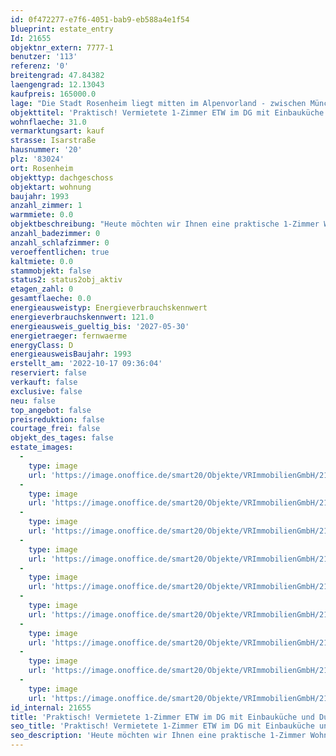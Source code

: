 ```yaml
---
id: 0f472277-e7f6-4051-bab9-eb588a4e1f54
blueprint: estate_entry
Id: 21655
objektnr_extern: 7777-1
benutzer: '113'
referenz: '0'
breitengrad: 47.84382
laengengrad: 12.13043
kaufpreis: 165000.0
lage: "Die Stadt Rosenheim liegt mitten im Alpenvorland - zwischen München, Salzburg und Innsbruck - und bildet mit seinen ca. 64.000 Einwohnern das wirtschaftliche Zentrum Südostbayerns. \r\nÜber 700 Einzelhandelsbetriebe offerieren ein breites Spektrum an Waren und Dienstleistungen und damit attraktive Einkaufsmöglichkeiten. \r\n\r\nVerkehrstechnisch ist Rosenheim hervorragend an die A8 und A93 angebunden und hat einen eigenen Bahnhof.\r\n\r\nFamilien mit Kindern fühlen sich  hier wohl, denn die \"Holzkompetenzstadt\" Rosenheim bietet ausreichend Kindergärten, Krippen und Horte, sämtliche Schultypen, sowie eine eigene Hochschule.\r\nSport und Freizeit werden in Rosenheim groß geschrieben. Das Umland mit seinen Bergen und Seen, das Eisstadion, die Schwimmbäder, sowie das lebendige Vereinsleben lassen keine Wünsche offen.\r\n\r\nEin eigenes Kultur- und Kongresszentrum, vier Museen, die Städtische Galerie, das Ausstellungsgebäude Lokschuppen, die Stadtbibliothek und die Volkshochschule tragen alle ihren Teil bei, um Rosenheim kulturell attraktiv zu machen."
objekttitel: 'Praktisch! Vermietete 1-Zimmer ETW im DG mit Einbauküche und Duplexparker!'
wohnflaeche: 31.0
vermarktungsart: kauf
strasse: Isarstraße
hausnummer: '20'
plz: '83024'
ort: Rosenheim
objekttyp: dachgeschoss
objektart: wohnung
baujahr: 1993
anzahl_zimmer: 1
warmmiete: 0.0
objektbeschreibung: "Heute möchten wir Ihnen eine praktische 1-Zimmer Wohnung in einem im Jahre 1993 erbauten Mehrfamilienhaus in attraktiver Lage von Rosenheim gerne näher bringen. \r\n\r\nIm Dachgeschoss befindlich wartet hier eine interessante Kapitalanlage auf Sie. \r\n\r\nDer praktisch aufgeteilte Grundriss wird Ihnen sicher zusagen.\r\n\r\nDie Diele bietet genügend Platz für eine Garderobe und einen kleinen Schrank.\r\n\r\nDas Wohn/Schlafzimmer ist ausreichend groß. Das stellen von Möbeln ist hier gut möglich. Auch gibt es es eine kleine Abtrennung im Raum, welche den Schlafbereich vom Wohnbereich abgrenzt.\r\n\r\nDas Badezimmer ist mit einer Dusche ausgestattet. Auch die Waschmaschine findet hier ihren Platz.\r\n\r\nDie vorhandene Einbauküche gehört dem aktuellen Eigentümer und ist im Kaufpreis enthalten. Praktisch ist zudem, dass diese vom Wohn/Schlafzimmer getrennt ist.\r\n\r\nWohn/Schlafzimmer und Küche verfügen natürlich über Fenster.\r\n\r\nEbenso gehört zum Angebot noch ein Kellerabteil in normaler Größe sowie ein Duplexstellplatz welcher im Jahre 2019 erneuert wurde.\r\n\r\nDer Mieter (seit 01.09.2020) würde die Wohnung gerne weiter bewohnen. Daher suchen wir einen Kapitalanleger für dieses Objekt. Als Kaltmiete werden 321,- € plus 99,- € Nebenkosten im Monat entrichtet.\r\n\r\nDas monatliche Wohngeld (inklusive Tiefgarage) in Höhe von 231,- € teilt sich wie folgt auf:\r\n\r\numlf. Kosten: ca. 150,- €\r\nnicht umlf. Kosten: ca. 40,- €\r\nAnsparung Rücklage: ca. 41,- €\r\n\r\nZusammengefasst: Eine praktische Wohnung zur Kapitalanlage.\r\n\r\nDie Möblierung im Grundriss ist Beispielhaft.\r\n\r\nMöchten Sie mehr über dieses Objekt erfahren? Ich freue mich auf Ihre Anfrage."
anzahl_badezimmer: 0
anzahl_schlafzimmer: 0
veroeffentlichen: true
kaltmiete: 0.0
stammobjekt: false
status2: status2obj_aktiv
etagen_zahl: 0
gesamtflaeche: 0.0
energieausweistyp: Energieverbrauchskennwert
energieverbrauchskennwert: 121.0
energieausweis_gueltig_bis: '2027-05-30'
energietraeger: fernwaerme
energyClass: D
energieausweisBaujahr: 1993
erstellt_am: '2022-10-17 09:36:04'
reserviert: false
verkauft: false
exclusive: false
neu: false
top_angebot: false
preisreduktion: false
courtage_frei: false
objekt_des_tages: false
estate_images:
  -
    type: image
    url: 'https://image.onoffice.de/smart20/Objekte/VRImmobilienGmbH/21655/8ecc9f4e-e630-46df-943a-a7c47894a6ef.jpg'
  -
    type: image
    url: 'https://image.onoffice.de/smart20/Objekte/VRImmobilienGmbH/21655/caf066ce-070e-4c8d-b080-cad8cc927176.jpg'
  -
    type: image
    url: 'https://image.onoffice.de/smart20/Objekte/VRImmobilienGmbH/21655/d7854601-44e6-472f-98f0-0baa27cd6c0b.jpg'
  -
    type: image
    url: 'https://image.onoffice.de/smart20/Objekte/VRImmobilienGmbH/21655/c7721b39-950f-487a-bd6d-1bfbcfd997ee.jpg'
  -
    type: image
    url: 'https://image.onoffice.de/smart20/Objekte/VRImmobilienGmbH/21655/0bf6420a-b426-4ba5-8b29-857b60824a40.jpg'
  -
    type: image
    url: 'https://image.onoffice.de/smart20/Objekte/VRImmobilienGmbH/21655/6cd6180e-8bf7-47ab-a168-e9ecd2401ab2.jpg'
  -
    type: image
    url: 'https://image.onoffice.de/smart20/Objekte/VRImmobilienGmbH/21655/8a2c8b43-7def-4af2-bb8d-5cffb05b8f27.jpg'
  -
    type: image
    url: 'https://image.onoffice.de/smart20/Objekte/VRImmobilienGmbH/21655/a73c3c70-9bb9-48a3-9936-6858b685c4c0.jpg'
  -
    type: image
    url: 'https://image.onoffice.de/smart20/Objekte/VRImmobilienGmbH/21655/6f3fae49-fdca-43c8-a5ff-9922598ada72.jpg'
id_internal: 21655
title: 'Praktisch! Vermietete 1-Zimmer ETW im DG mit Einbauküche und Duplexparker!'
seo_title: 'Praktisch! Vermietete 1-Zimmer ETW im DG mit Einbauküche und Duplexparker!'
seo_description: 'Heute möchten wir Ihnen eine praktische 1-Zimmer Wohnung in einem im Jahre 1993 erbauten Mehrfamilienhaus in attraktiver Lage von Rosenheim gerne näher bringe'
---
```


